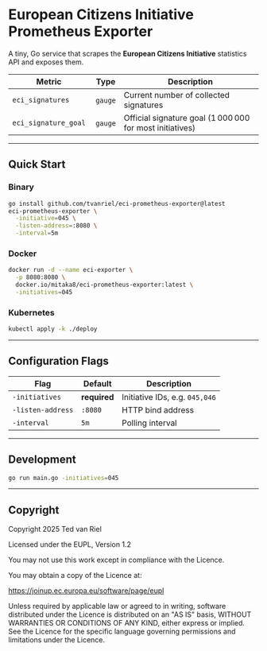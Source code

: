 # European Citizens Initiative Prometheus Exporter

A tiny, Go service that scrapes the **European Citizens Initiative** statistics API and exposes them.

|  Metric              |  Type    |  Description                                                  |
| -------------------- | -------- | ------------------------------------------------------------- |
| `eci_signatures`     |  `gauge` | Current number of collected signatures                        |
| `eci_signature_goal` |  `gauge` | Official signature goal (1 000 000 for most initiatives)      |

---

## Quick Start

### Binary

```bash
go install github.com/tvanriel/eci-prometheus-exporter@latest
eci-prometheus-exporter \
  -initiative=045 \
  -listen-address=:8080 \
  -interval=5m
```

### Docker

```bash
docker run -d --name eci-exporter \
  -p 8080:8080 \
  docker.io/mitaka8/eci-prometheus-exporter:latest \
  -initiatives=045
```

### Kubernetes

```bash
kubectl apply -k ./deploy
```
---

## Configuration Flags

| Flag              | Default       | Description                    |
| ----------------- | ------------- | ------------------------------ |
| `-initiatives`     | **required** | Initiative IDs, e.g. `045,046` |
| `-listen-address` | `:8080`       | HTTP bind address              |
| `-interval`       | `5m`          | Polling interval               |

---

## Development

```bash
go run main.go -initiatives=045
```
---
## Copyright

Copyright 2025 Ted van Riel

Licensed under the EUPL, Version 1.2 

You may not use this work except in compliance with the Licence.

You may obtain a copy of the Licence at:

   https://joinup.ec.europa.eu/software/page/eupl

Unless required by applicable law or agreed to in writing, software
distributed under the Licence is distributed on an "AS IS" basis, WITHOUT
WARRANTIES OR CONDITIONS OF ANY KIND, either express or implied. See the
Licence for the specific language governing permissions and limitations
under the Licence.

